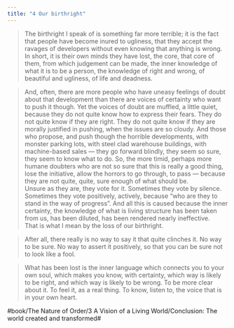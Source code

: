 ```yaml
---
title: "4 Our birthright"
---
```


> The birthright I speak of is something far more terrible; it is the fact that people have become inured to ugliness, that they accept the ravages of developers without even knowing that anything is wrong. In short, it is their own minds they have lost, the core, that core of them, from which judgement can be made, the inner knowledge of what it is to be a person, the knowledge of right and wrong, of beautiful and ugliness, of life and deadness.  

> And, often, there are more people who have uneasy feelings of doubt about that development than there are voices of certainty who want to push it though. Yet the voices of doubt are muffled, a little quiet, because they do not quite know how to express their fears. They do not quite know if they are right. They do not quite know if they are morally justified in pushing, when the issues are so cloudy. And those who propose, and push though the horrible developments, with monster parking lots, with steel clad warehouse buildings, with machine-based sales — they go forward blindly, they seem so sure, they seem to know what to do. So, the more timid, perhaps more humane doubters who are not so sure that this is really a good thing, lose the initiative, allow the horrors to go through, to pass — because they are not quite, quite, sure enough of what should be.  
> Unsure as they are, they vote for it. Sometimes they vote by silence. Sometimes they vote positively, actively, because “who are they to stand in the way of progress”. And all this is caused because the inner certainty, the knowledge of what is living structure has been taken from us, has been diluted, has been rendered nearly ineffective.  
> That is what I mean by the loss of our birthright.  

> After all, there really is no way to say it that quite clinches it. No way to be sure. No way to assert it positively, so that you can be sure not to look like a fool.  

> What has been lost is the inner language which connects you to your own soul, which makes you know, with certainty, which way is likely to be right, and which way is likely to be wrong. To be more clear about it. To feel it, as a real thing. To know, listen to, the voice that is in your own heart.  

#book/The Nature of Order/3 A Vision of a Living World/Conclusion: The world created and transformed#